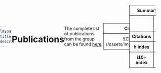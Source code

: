 ```yaml
---
layout: default
title: Publications
description:
---
```


# Publications

The complete list of publications from the group can be found [here](https://scholar.google.com/citations?hl=en&user=n1U-zvkAAAAJ). 
<table>
<colgroup>
<col width="100%" />
</colgroup>
<thead>
<tr class="header">
<th colspan="2">Citations Per Year</th>
</tr>
</thead>
<tbody>
<tr>
<td markdown="span">
![Citations Per Year](/assets/img/citations_per_year.JPG)<br>


</td>
</tr>
</tbody>
</table>



* * *


<head>
    <meta charset="UTF-8">
    <meta name="viewport" content="width=device-width, initial-scale=1.0">
    <title>Centered Table Example</title>
    <style>
        body {
            /* Ensures there is no extra padding or margin that could affect centering */
            margin: 0;
            padding: 0;
            display: flex;           /* Enables flexbox layout */
            justify-content: center; /* Centers content horizontally */
            height: 100vh;           /* Full viewport height */
            align-items: center;     /* Centers content vertically */
        }
        table {
            /* Optional: Add border to the table for better visibility */
            border-collapse: collapse;
            width: 60%; /* Adjust this to set the table width as required */
        }
        th, td {
            border: 1px solid black; /* Adds borders to table cells */
            padding: 8px; /* Adds space inside cells */
            text-align: center; /* Centers text in cells */
        }
        colgroup col {
            width: 33%;
        }
    </style>
</head>
<body>
    <table>
        <colgroup>
            <col />
            <col />
            <col />
        </colgroup>
        <thead>
            <tr>
                <th colspan="3">Summary of Indices</th>
            </tr>
        </thead>
        <tbody>
            <tr>
                <td></td>
                <td><strong>All</strong></td>
                <td><strong>Since 2019</strong></td>
            </tr>
            <tr>
                <td><strong>Citations</strong></td>
                <td>3259</td>
                <td>1973</td>
            </tr>
            <tr>
                <td><strong>h index</strong></td>
                <td>28</td>
                <td>22</td>
            </tr>
            <tr>
                <td><strong>i10-index</strong></td>
                <td>98</td>
                <td>70</td>
            </tr>
        </tbody>
    </table>
</body>



